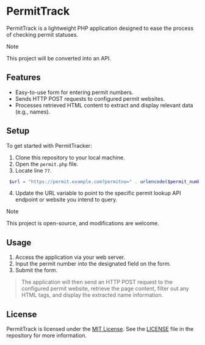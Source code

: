 # PermitTrack

PermitTrack is a lightweight PHP application designed to ease the process of checking permit statuses.

>[!NOTE]
> This project will be converted into an API.

## Features
- Easy-to-use form for entering permit numbers.
- Sends HTTP POST requests to configured permit websites.
- Processes retrieved HTML content to extract and display relevant data (e.g., names).

## Setup

To get started with PermitTracker:

1. Clone this repository to your local machine.
2. Open the ``permit.php`` file.
3. Locate line ``77``.
```php
 $url = "https://permit.example.com?permitno=" . urlencode($permit_number); // gets the url and adds the permit number.
```

4. Update the URL variable to point to the specific permit lookup API endpoint or website you intend to query.


>[!NOTE]
> This project is open-source, and modifications are welcome.

## Usage
1. Access the application via your web server.
2. Input the permit number into the designated field on the form.
3. Submit the form.

> The application will then send an HTTP POST request to the configured permit website, retrieve the page content, filter out any HTML tags, and display the extracted name information.

## License
PermitTrack is licensed under the [MIT License](https://github.com/chwhiz/permit-checker/blob/main/LICENSE). See the [LICENSE](https://github.com/chwhiz/permit-checker/blob/main/LICENSE) file in the repository for more information.